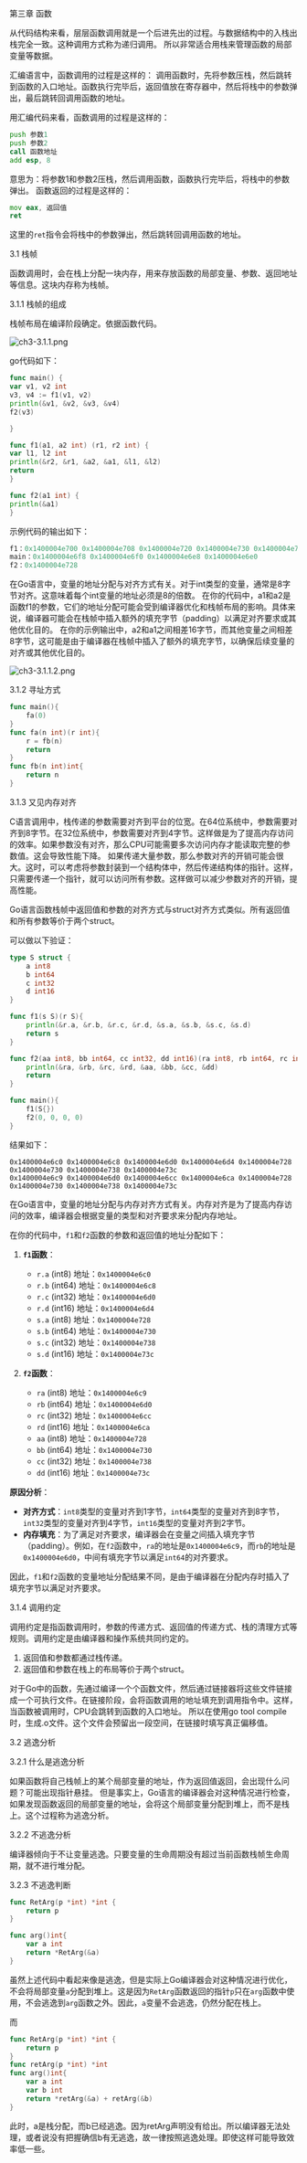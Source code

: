 第三章 函数

从代码结构来看，层层函数调用就是一个后进先出的过程。与数据结构中的入栈出栈完全一致。这种调用方式称为递归调用。
所以非常适合用栈来管理函数的局部变量等数据。

汇编语言中，函数调用的过程是这样的：
调用函数时，先将参数压栈，然后跳转到函数的入口地址。函数执行完毕后，返回值放在寄存器中，然后将栈中的参数弹出，最后跳转回调用函数的地址。

用汇编代码来看，函数调用的过程是这样的：
```asm
push 参数1
push 参数2
call 函数地址
add esp, 8
```
意思为：将参数1和参数2压栈，然后调用函数，函数执行完毕后，将栈中的参数弹出。
函数返回的过程是这样的：
```asm
mov eax, 返回值
ret
```
这里的`ret`指令会将栈中的参数弹出，然后跳转回调用函数的地址。

3.1 栈帧

函数调用时，会在栈上分配一块内存，用来存放函数的局部变量、参数、返回地址等信息。这块内存称为栈帧。

3.1.1 栈帧的组成

栈帧布局在编译阶段确定。依据函数代码。


![ch3-3.1.1.png](img/ch3-3.1.1.png)

go代码如下：
```go
func main() {
var v1, v2 int
v3, v4 := f1(v1, v2)
println(&v1, &v2, &v3, &v4)
f2(v3)

}

func f1(a1, a2 int) (r1, r2 int) {
var l1, l2 int
println(&r2, &r1, &a2, &a1, &l1, &l2)
return
}

func f2(a1 int) {
println(&a1)
}
```
示例代码的输出如下：
```asm
f1：0x1400004e700 0x1400004e708 0x1400004e720 0x1400004e730 0x1400004e718 0x1400004e710
main：0x1400004e6f8 0x1400004e6f0 0x1400004e6e8 0x1400004e6e0
f2：0x1400004e728
```

在Go语言中，变量的地址分配与对齐方式有关。对于int类型的变量，通常是8字节对齐。这意味着每个int变量的地址必须是8的倍数。  在你的代码中，a1和a2是函数f1的参数，它们的地址分配可能会受到编译器优化和栈帧布局的影响。具体来说，编译器可能会在栈帧中插入额外的填充字节（padding）以满足对齐要求或其他优化目的。  在你的示例输出中，a2和a1之间相差16字节，而其他变量之间相差8字节，这可能是由于编译器在栈帧中插入了额外的填充字节，以确保后续变量的对齐或其他优化目的。

![ch3-3.1.1.2.png](img/ch3-3.1.1.2.png)

3.1.2 寻址方式

```go
func main(){
	fa(0)
}
func fa(n int)(r int){
	r = fb(n)
	return
}
func fb(n int)int{
	return n
}
```
3.1.3 又见内存对齐

C语言调用中，栈传递的参数需要对齐到平台的位宽。在64位系统中，参数需要对齐到8字节。在32位系统中，参数需要对齐到4字节。这样做是为了提高内存访问的效率。如果参数没有对齐，那么CPU可能需要多次访问内存才能读取完整的参数值。这会导致性能下降。
如果传递大量参数，那么参数对齐的开销可能会很大。这时，可以考虑将参数封装到一个结构体中，然后传递结构体的指针。这样，只需要传递一个指针，就可以访问所有参数。这样做可以减少参数对齐的开销，提高性能。

Go语言函数栈帧中返回值和参数的对齐方式与struct对齐方式类似。所有返回值和所有参数等价于两个struct。

可以做以下验证：
```go
type S struct {
    a int8
    b int64
    c int32
    d int16
}

func f1(s S)(r S){
    println(&r.a, &r.b, &r.c, &r.d, &s.a, &s.b, &s.c, &s.d)
    return s
}

func f2(aa int8, bb int64, cc int32, dd int16)(ra int8, rb int64, rc int32, rd int16){
    println(&ra, &rb, &rc, &rd, &aa, &bb, &cc, &dd)
    return
}

func main(){
    f1(S{})
    f2(0, 0, 0, 0)
}   
```

结果如下：
```shell
0x1400004e6c0 0x1400004e6c8 0x1400004e6d0 0x1400004e6d4 0x1400004e728 0x1400004e730 0x1400004e738 0x1400004e73c
0x1400004e6c9 0x1400004e6d0 0x1400004e6cc 0x1400004e6ca 0x1400004e728 0x1400004e730 0x1400004e738 0x1400004e73c
```

在Go语言中，变量的地址分配与内存对齐方式有关。内存对齐是为了提高内存访问的效率，编译器会根据变量的类型和对齐要求来分配内存地址。

在你的代码中，`f1`和`f2`函数的参数和返回值的地址分配如下：

1. **`f1`函数**：
    - `r.a` (int8) 地址：`0x1400004e6c0`
    - `r.b` (int64) 地址：`0x1400004e6c8`
    - `r.c` (int32) 地址：`0x1400004e6d0`
    - `r.d` (int16) 地址：`0x1400004e6d4`
    - `s.a` (int8) 地址：`0x1400004e728`
    - `s.b` (int64) 地址：`0x1400004e730`
    - `s.c` (int32) 地址：`0x1400004e738`
    - `s.d` (int16) 地址：`0x1400004e73c`

2. **`f2`函数**：
    - `ra` (int8) 地址：`0x1400004e6c9`
    - `rb` (int64) 地址：`0x1400004e6d0`
    - `rc` (int32) 地址：`0x1400004e6cc`
    - `rd` (int16) 地址：`0x1400004e6ca`
    - `aa` (int8) 地址：`0x1400004e728`
    - `bb` (int64) 地址：`0x1400004e730`
    - `cc` (int32) 地址：`0x1400004e738`
    - `dd` (int16) 地址：`0x1400004e73c`

**原因分析**：
- **对齐方式**：`int8`类型的变量对齐到1字节，`int64`类型的变量对齐到8字节，`int32`类型的变量对齐到4字节，`int16`类型的变量对齐到2字节。
- **内存填充**：为了满足对齐要求，编译器会在变量之间插入填充字节（padding）。例如，在`f2`函数中，`ra`的地址是`0x1400004e6c9`，而`rb`的地址是`0x1400004e6d0`，中间有填充字节以满足`int64`的对齐要求。

因此，`f1`和`f2`函数的变量地址分配结果不同，是由于编译器在分配内存时插入了填充字节以满足对齐要求。

3.1.4 调用约定

调用约定是指函数调用时，参数的传递方式、返回值的传递方式、栈的清理方式等规则。调用约定是由编译器和操作系统共同约定的。
1. 返回值和参数都通过栈传递。
2. 返回值和参数在栈上的布局等价于两个struct。

对于Go中的函数，先通过编译一个个函数文件，然后通过链接器将这些文件链接成一个可执行文件。在链接阶段，会将函数调用的地址填充到调用指令中。这样，当函数被调用时，CPU会跳转到函数的入口地址。
所以在使用go tool compile时，生成.o文件。这个文件会预留出一段空间，在链接时填写真正偏移值。

3.2 逃逸分析

3.2.1 什么是逃逸分析

如果函数将自己栈帧上的某个局部变量的地址，作为返回值返回，会出现什么问题？可能出现指针悬挂。
但是事实上，Go语言的编译器会对这种情况进行检查，如果发现函数返回的局部变量的地址，会将这个局部变量分配到堆上，而不是栈上。这个过程称为逃逸分析。

3.2.2 不逃逸分析

编译器倾向于不让变量逃逸。只要变量的生命周期没有超过当前函数栈帧生命周期，就不进行堆分配。

3.2.3 不逃逸判断

```go
func RetArg(p *int) *int {
    return p
}

func arg()int{
	var a int
	return *RetArg(&a)
}
```
虽然上述代码中看起来像是逃逸，但是实际上Go编译器会对这种情况进行优化，不会将局部变量`a`分配到堆上。这是因为`RetArg`函数返回的指针`p`只在`arg`函数中使用，不会逃逸到`arg`函数之外。因此，`a`变量不会逃逸，仍然分配在栈上。

而
```go
func RetArg(p *int) *int {
    return p
}
func retArg(p *int) *int
func arg()int{
    var a int
	var b int
    return *retArg(&a) + retArg(&b)
}
```

此时，a是栈分配，而b已经逃逸。因为retArg声明没有给出。所以编译器无法处理，或者说没有把握确信b有无逃逸，故一律按照逃逸处理。即使这样可能导致效率低一些。





